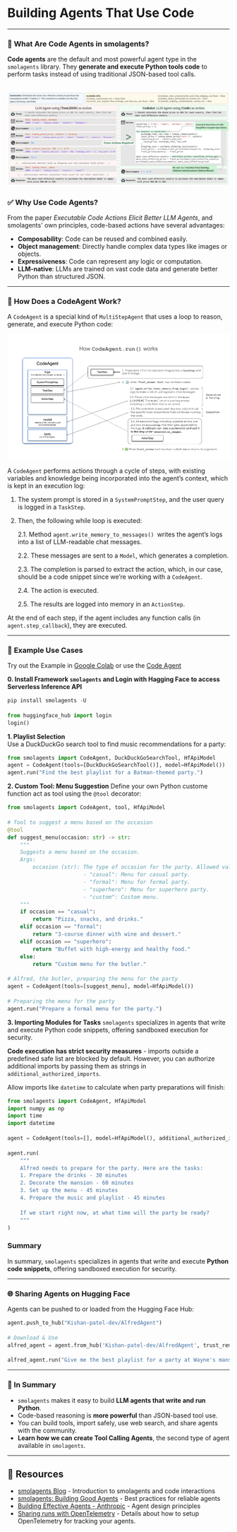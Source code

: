#  Building Agents That Use Code 

---

### 🔧 **What Are Code Agents in smolagents?**
**Code agents** are the default and most powerful agent type in the `smolagents` library. They **generate and execute Python tools code** to perform tasks instead of using traditional JSON-based tool calls.

![Code Agents](../../assets/code-vs-json-actions.png)
---

### ✅ **Why Use Code Agents?**
From the paper *Executable Code Actions Elicit Better LLM Agents*, and smolagents' own principles, code-based actions have several advantages:
- **Composability**: Code can be reused and combined easily.
- **Object management**: Directly handle complex data types like images or objects.
- **Expressiveness**: Code can represent any logic or computation.
- **LLM-native**: LLMs are trained on vast code data and generate better Python than structured JSON.

---

### 🔁 **How Does a CodeAgent Work?**
A `CodeAgent` is a special kind of `MultiStepAgent` that uses a loop to reason, generate, and execute Python code:

![Code Agent Working](../../assets/codeagent_docs.png)

A `CodeAgent` performs actions through a cycle of steps, with existing variables and knowledge being incorporated into the agent’s context, which is kept in an execution log:

1. The system prompt is stored in a `SystemPromptStep`, and the user query is logged in a `TaskStep`.

2. Then, the following while loop is executed:

    2.1. Method `agent.write_memory_to_messages() `writes the agent’s logs into a list of LLM-readable chat messages.

    2.2. These messages are sent to a `Model`, which generates a completion.

    2.3. The completion is parsed to extract the action, which, in our case, should be a code snippet since we’re working with a `CodeAgent`.

    2.4. The action is executed.

    2.5. The results are logged into memory in an `ActionStep`.

At the end of each step, if the agent includes any function calls (in `agent.step_callback`), they are executed.

---

### 🧪 **Example Use Cases**

Try out the Example in [Google Colab](https://huggingface.co/agents-course/notebooks/blob/main/unit2/smolagents/code_agents.ipynb) or use the [Code Agent](./code_agents.ipynb)

**0. Install Framework `smolagents` and Login with Hagging Face to access Serverless Inference API**
```python
pip install smolagents -U

from huggingface_hub import login
login()
```

**1. Playlist Selection**  
Use a DuckDuckGo search tool to find music recommendations for a party:
```python
from smolagents import CodeAgent, DuckDuckGoSearchTool, HfApiModel
agent = CodeAgent(tools=[DuckDuckGoSearchTool()], model=HfApiModel())
agent.run("Find the best playlist for a Batman-themed party.")
```

**2. Custom Tool: Menu Suggestion**
Define your own Python custome function act as tool using the `@tool` decorator:
```python
from smolagents import CodeAgent, tool, HfApiModel

# Tool to suggest a menu based on the occasion
@tool
def suggest_menu(occasion: str) -> str:
    """
    Suggests a menu based on the occasion.
    Args:
        occasion (str): The type of occasion for the party. Allowed values are:
                        - "casual": Menu for casual party.
                        - "formal": Menu for formal party.
                        - "superhero": Menu for superhero party.
                        - "custom": Custom menu.
    """
    if occasion == "casual":
        return "Pizza, snacks, and drinks."
    elif occasion == "formal":
        return "3-course dinner with wine and dessert."
    elif occasion == "superhero":
        return "Buffet with high-energy and healthy food."
    else:
        return "Custom menu for the butler."

# Alfred, the butler, preparing the menu for the party
agent = CodeAgent(tools=[suggest_menu], model=HfApiModel())

# Preparing the menu for the party
agent.run("Prepare a formal menu for the party.")
```

**3. Importing Modules for Tasks**
`smolagents` specializes in agents that write and execute Python code snippets, offering sandboxed execution for security.

**Code execution has strict security measures** - imports outside a predefined safe list are blocked by default. However, you can authorize additional imports by passing them as strings in `additional_authorized_imports`.

Allow imports like `datetime` to calculate when party preparations will finish:
```python
from smolagents import CodeAgent, HfApiModel
import numpy as np
import time
import datetime

agent = CodeAgent(tools=[], model=HfApiModel(), additional_authorized_imports=['datetime'])

agent.run(
    """
    Alfred needs to prepare for the party. Here are the tasks:
    1. Prepare the drinks - 30 minutes
    2. Decorate the mansion - 60 minutes
    3. Set up the menu - 45 minutes
    4. Prepare the music and playlist - 45 minutes

    If we start right now, at what time will the party be ready?
    """
)
```
### Summary
In summary, `smolagents` specializes in agents that write and execute **Python code snippets**, offering sandboxed execution for security.

---

### 🌐 **Sharing Agents on Hugging Face**
Agents can be pushed to or loaded from the Hugging Face Hub:
```python
agent.push_to_hub("Kishan-patel-dev/AlfredAgent")

# Download & Use
alfred_agent = agent.from_hub('Kishan-patel-dev/AlfredAgent', trust_remote_code=True)

alfred_agent.run("Give me the best playlist for a party at Wayne's mansion. The party idea is a 'villain masquerade' theme")  
```

---

### 🧠 In Summary
- `smolagents` makes it easy to build **LLM agents that write and run Python**.
- Code-based reasoning is **more powerful** than JSON-based tool use.
- You can build tools, import safely, use web search, and share agents with the community.
- **Learn how we can create Tool Calling Agents**, the second type of agent available in `smolagents`.

---

## 🔗 Resources
- [smolagents Blog](https://huggingface.co/blog/smolagents) - Introduction to smolagents and code interactions
- [smolagents: Building Good Agents](https://huggingface.co/docs/smolagents/tutorials/building_good_agents) - Best practices for reliable agents
- [Building Effective Agents - Anthropic](https://www.anthropic.com/research/building-effective-agents) - Agent design principles
- [Sharing runs with OpenTelemetry](https://huggingface.co/docs/smolagents/tutorials/inspect_runs) - Details about how to setup OpenTelemetry for tracking your agents.